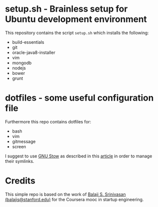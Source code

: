 # setup.sh - Brainless setup for Ubuntu development environment
This repository contains the script `setup.sh` which installs the following:

* build-essentials
* git
* oracle-java8-installer
* vim
* mongodb
* nodejs
* bower
* grunt

# dotfiles - some useful configuration file
Furthermore  this repo contains dotfiles for:

* bash
* vim
* gitmessage
* screen

I suggest to use [GNU Stow](https://www.gnu.org/software/stow/) as described
in this
[article](http://brandon.invergo.net/news/2012-05-26-using-gnu-stow-to-manage-your-dotfiles.html)
in order to manage their symlinks.

# Credits
This simple repo is based on the work of [Balaji S. Srinivasan
(balajis@stanford.edu)](https://github.com/startup-class/setup)
for the Coursera mooc in startup engineering.

